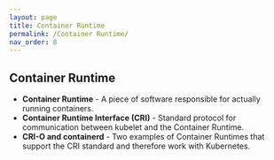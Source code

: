 ```yaml
---
layout: page
title: Container Runtime
permalink: /Container Runtime/
nav_order: 8
---
```


## Container Runtime

- **Container Runtime** - A piece of software responsible for actually running containers.
- **Container Runtime Interface (CRI)** - Standard protocol for communication between kubelet and the Container Runtime.
- **CRI-O and containerd** - Two examples of Container Runtimes that support the CRI standard and therefore work with Kubernetes.
